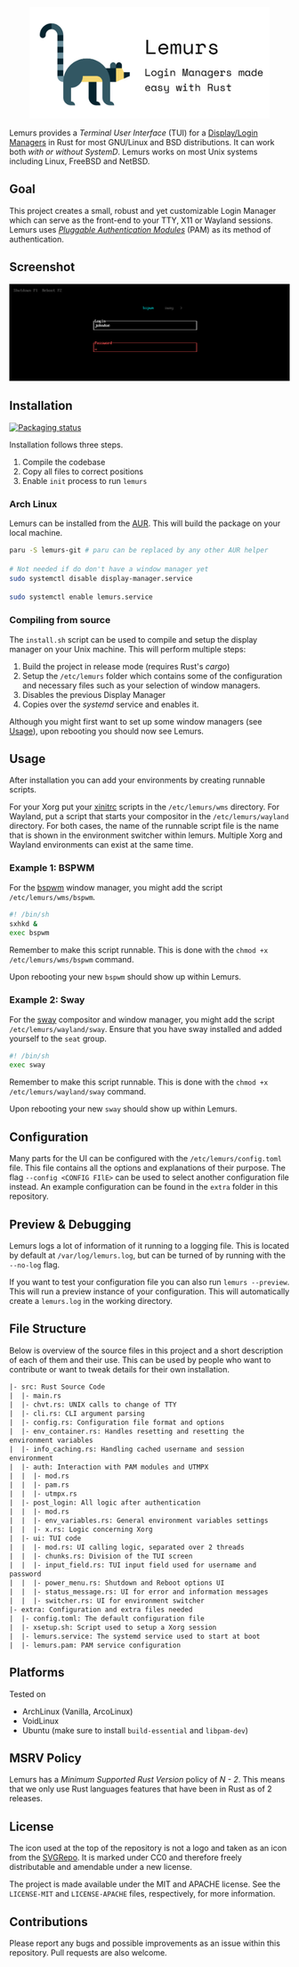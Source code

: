 <p align="center">
	<!-- Icon by SVGRepo under CC0. Notice at the end of the file -->
	<img src="./assets/text-icon.svg" height="200px" alt="Lemur Icon by SVGRepo" />
</p>

Lemurs provides a *Terminal User Interface* (TUI) for a [Display/Login
Managers](https://wiki.archlinux.org/title/Display_manager) in Rust for most
GNU/Linux and BSD distributions. It can work both *with or without SystemD*.
Lemurs works on most Unix systems including Linux, FreeBSD and NetBSD.

## Goal

This project creates a small, robust and yet customizable Login Manager which
can serve as the front-end to your TTY, X11 or Wayland sessions. Lemurs uses
[_Pluggable Authentication Modules_][pam] (PAM) as its method of authentication.

## Screenshot

![Cover image](./assets/cover.png)

## Installation

[![Packaging status](https://repology.org/badge/vertical-allrepos/lemurs.svg)](https://repology.org/project/lemurs/versions)

Installation follows three steps.

1. Compile the codebase
2. Copy all files to correct positions
3. Enable `init` process to run `lemurs`

### Arch Linux

Lemurs can be installed from the [AUR](https://aur.archlinux.org). This will
build the package on your local machine.

```bash
paru -S lemurs-git # paru can be replaced by any other AUR helper

# Not needed if do don't have a window manager yet
sudo systemctl disable display-manager.service

sudo systemctl enable lemurs.service
```

### Compiling from source

The `install.sh` script can be used to compile and setup the display manager on
your Unix machine. This will perform multiple steps:

1. Build the project in release mode (requires Rust's _cargo_)
2. Setup the `/etc/lemurs` folder which contains some of the configuration and
   necessary files such as your selection of window managers.
3. Disables the previous Display Manager
4. Copies over the _systemd_ service and enables it.

Although you might first want to set up some window managers (see
[Usage](#Usage)), upon rebooting you should now see Lemurs.

## Usage

After installation you can add your environments by creating runnable scripts.

For your Xorg put your [xinitrc](https://wiki.archlinux.org/title/Xinit) scripts
in the `/etc/lemurs/wms` directory. For Wayland, put a script that starts your
compositor in the `/etc/lemurs/wayland` directory. For both cases, the name of
the runnable script file is the name that is shown in the environment switcher
within lemurs. Multiple Xorg and Wayland environments can exist at the same time.

### Example 1: BSPWM

For the [bspwm](https://github.com/baskerville/bspwm) window manager, you might
add the script `/etc/lemurs/wms/bspwm`.

```bash
#! /bin/sh
sxhkd &
exec bspwm
```

Remember to make this script runnable. This is done with the `chmod +x
/etc/lemurs/wms/bspwm` command.

Upon rebooting your new `bspwm` should show up within Lemurs.

### Example 2: Sway

For the [sway](https://swaywm.org/) compositor and window manager, you might
add the script `/etc/lemurs/wayland/sway`. Ensure that you have sway installed
and added yourself to the `seat` group.

```bash
#! /bin/sh
exec sway
```

Remember to make this script runnable. This is done with the `chmod +x
/etc/lemurs/wayland/sway` command.

Upon rebooting your new `sway` should show up within Lemurs.

## Configuration

Many parts for the UI can be configured with the `/etc/lemurs/config.toml`
file. This file contains all the options and explanations of their purpose.
The flag `--config <CONFIG FIlE>` can be used to select another configuration
file instead. An example configuration can be found in the `extra` folder in
this repository.

## Preview & Debugging

Lemurs logs a lot of information of it running to a logging file. This is
located by default at `/var/log/lemurs.log`, but can be turned of by running
with the `--no-log` flag.

If you want to test your configuration file you can also run `lemurs
--preview`. This will run a preview instance of your configuration. This will
automatically create a `lemurs.log` in the working directory.

## File Structure

Below is overview of the source files in this project and a short description of
each of them and their use. This can be used by people who want to contribute or
want to tweak details for their own installation.

```
|- src: Rust Source Code
|  |- main.rs
|  |- chvt.rs: UNIX calls to change of TTY
|  |- cli.rs: CLI argument parsing
|  |- config.rs: Configuration file format and options
|  |- env_container.rs: Handles resetting and resetting the environment variables
|  |- info_caching.rs: Handling cached username and session environment
|  |- auth: Interaction with PAM modules and UTMPX
|  |  |- mod.rs
|  |  |- pam.rs
|  |  |- utmpx.rs
|  |- post_login: All logic after authentication
|  |  |- mod.rs
|  |  |- env_variables.rs: General environment variables settings
|  |  |- x.rs: Logic concerning Xorg
|  |- ui: TUI code
|  |  |- mod.rs: UI calling logic, separated over 2 threads
|  |  |- chunks.rs: Division of the TUI screen
|  |  |- input_field.rs: TUI input field used for username and password
|  |  |- power_menu.rs: Shutdown and Reboot options UI
|  |  |- status_message.rs: UI for error and information messages
|  |  |- switcher.rs: UI for environment switcher
|- extra: Configuration and extra files needed
|  |- config.toml: The default configuration file
|  |- xsetup.sh: Script used to setup a Xorg session
|  |- lemurs.service: The systemd service used to start at boot
|  |- lemurs.pam: PAM service configuration
```

## Platforms

Tested on

- ArchLinux (Vanilla, ArcoLinux)
- VoidLinux
- Ubuntu (make sure to install `build-essential` and `libpam-dev`)

## MSRV Policy

Lemurs has a _Minimum Supported Rust Version_ policy of _N - 2_. This means that
we only use Rust languages features that have been in Rust as of 2 releases.

## License

The icon used at the top of the repository is not a logo and taken as an icon
from the [SVGRepo](https://www.svgrepo.com/svg/252871/lemur). It is marked
under CC0 and therefore freely distributable and amendable under a new
license.

The project is made available under the MIT and APACHE license. See the
`LICENSE-MIT` and `LICENSE-APACHE` files, respectively, for more information.

## Contributions

Please report any bugs and possible improvements as an issue within this
repository. Pull requests are also welcome.

[pam]: https://en.wikipedia.org/wiki/Pluggable_authentication_module

